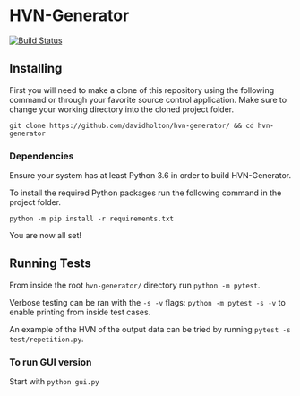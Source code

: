 # HVN-Generator
[![Build Status](https://travis-ci.com/davidholton/hvn-generator.svg?branch=main)](https://travis-ci.com/davidholton/hvn-generator)

## Installing
First you will need to make a clone of this repository using the following command or through your favorite source control application. Make sure to change your working directory into the cloned project folder.

`git clone https://github.com/davidholton/hvn-generator/ && cd hvn-generator`

### Dependencies
Ensure your system has at least Python 3.6 in order to build HVN-Generator.

To install the required Python packages run the following command in the project folder.

`python -m pip install -r requirements.txt`

You are now all set!

## Running Tests
From inside the root `hvn-generator/` directory run `python -m pytest`.

Verbose testing can be ran with the `-s -v` flags: `python -m pytest -s -v` to enable printing from inside test cases.

An example of the HVN of the output data can be tried by running `pytest -s test/repetition.py`.

### To run GUI version

Start with `python gui.py`
